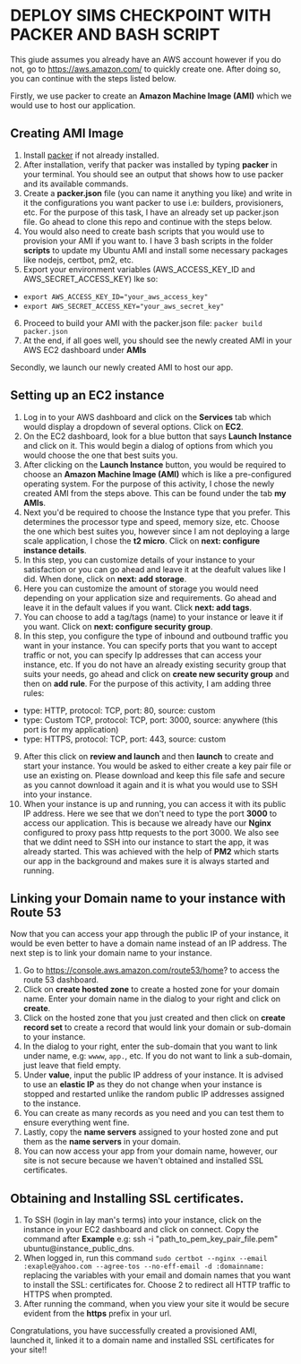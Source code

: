 # DEPLOY SIMS CHECKPOINT WITH PACKER AND BASH SCRIPT

This giude assumes you already have an AWS account however if you do not, go to https://aws.amazon.com/ to quickly create one. After doing so, you can continue with the steps listed below.

Firstly, we use packer to create an **Amazon Machine Image (AMI)** which we would use to host our application.
## Creating AMI Image
1) Install [packer](https://packer.io/downloads.html) if not already installed.
2) After installation, verify that packer was installed by typing **packer** in your terminal. You should see an output that shows how to use packer and its available commands.
3) Create a **packer.json** file (you can name it anything you like) and write in it the configurations you want packer to use i.e: builders, provisioners, etc. For the purpose of this task, I have an already set up packer.json file. Go ahead to clone this repo and continue with the steps below.
4) You would also need to create bash scripts that you would use to provision your AMI if you want to. I have 3 bash scripts in the folder **scripts** to update my Ubuntu AMI and install some necessary packages like nodejs, certbot, pm2, etc.
5) Export your environment variables (AWS_ACCESS_KEY_ID and AWS_SECRET_ACCESS_KEY) lke so: 
- `export AWS_ACCESS_KEY_ID="your_aws_access_key"`
- `export AWS_SECRET_ACCESS_KEY="your_aws_secret_key"`
6) Proceed to build your AMI with the packer.json file: `packer build packer.json`
7) At the end, if all goes well, you should see the newly created AMI in your AWS EC2 dashboard under **AMIs**

Secondly, we launch our newly created AMI to host our app.
## Setting up an EC2 instance
1) Log in to your AWS dashboard and click on the **Services** tab which would display a dropdown of several options. Click on **EC2**.
2) On the EC2 dashboard, look for a blue button that says **Launch Instance** and click on it. This would begin a dialog of options from which you would choose the one that best suits you.
3) After clicking on the **Launch Instance** button, you would be required to choose an **Amazon Machine Image (AMI)** which is like a pre-configured operating system. For the purpose of this activity, I chose the newly created AMI from the steps above. This can be found under the tab **my AMIs**.
4) Next you'd be required to choose the Instance type that you prefer. This determines the processor type and speed, memory size, etc. Choose the one which best suites you, however since I am not deploying a large scale application, I chose the **t2 micro**. Click on **next: configure instance details**.
5) In this step, you can customize details of your instance to your satisfaction or you can go ahead and leave it at the deafult values like I did. When done, click on **next: add storage**.
6) Here you can customize the amount of storage you would need depending on your application size and requirements. Go ahead and leave it in the default values if you want. Click **next: add tags**.
7) You can choose to add a tag/tags (name) to your instance or leave it if you want. Click on **next: configure security group**.
8) In this step, you configure the type of inbound and outbound traffic you want in your instance. You can specify ports that you want to accept traffic or not, you can specify Ip addresses that can access your instance, etc. If you do not have an already existing security group that suits your needs, go ahead and click on **create new security group** and then on **add rule**. For the purpose of this activity, I am adding three rules:
- type: HTTP, protocol: TCP, port: 80, source: custom
- type: Custom TCP, protocol: TCP, port: 3000, source: anywhere (this port is for my application)
- type: HTTPS, protocol: TCP, port: 443, source: custom
9) After this click on **review and launch** and then **launch** to create and start your instance. You would be asked to either create a key pair file or use an existing on. Please download and keep this file safe and secure as you cannot download it again and it is what you would use to SSH into your instance.
10) When your instance is up and running, you can access it with its public IP address. Here we see that we don't need to type the port **3000** to access our application. This is because we already have our **Nginx** configured to proxy pass http requests to the port 3000. We also see that we ddint need to SSH into our instance to start the app, it was already started. This was achieved with the help of **PM2** which starts our app in the background and makes sure it is always started and running. 

## Linking your Domain name to your instance with Route 53
Now that you can access your app through the public IP of your instance, it would be even better to have a domain name instead of an IP address. The next step is to link your domain name to your instance.
1) Go to https://console.aws.amazon.com/route53/home? to access the route 53 dashboard.
2) Click on **create hosted zone** to create a hosted zone for your domain name. Enter your domain name in the dialog to your right and click on **create**.
3) Click on the hosted zone that you just created and then click on **create record set** to create a record that would link your domain or sub-domain to your instance.
4) In the dialog to your right, enter the sub-domain that you want to link under name, e.g: `wwww`, `app.`, etc. If you do not want to link a sub-domain, just leave that field empty.
5) Under **value**, input the public IP address of your instance. It is advised to use an **elastic IP** as they do not change when your instance is stopped and restarted unlike the random public IP addresses assigned to the instance.
6) You can create as many records as you need and you can test them to ensure everything went fine.
7) Lastly, copy the **name servers** assigned to your hosted zone and put them as the **name servers** in your domain.
8) You can now access your app from your domain name, however, our site is not secure because we haven't obtained and installed SSL certificates.

## Obtaining and Installing SSL certificates.
1) To SSH (login in lay man's terms) into your instance, click on the instance in your EC2 dashboard and click on connect. Copy the command after **Example** e.g: ssh -i "path_to_pem_key_pair_file.pem" ubuntu@instance_public_dns.
2) When logged in, run this command `sudo certbot --nginx --email :exaple@yahoo.com --agree-tos --no-eff-email -d :domainname:` replacing the variables with your email and domain names that you want to install the SSL: certificates for. Choose 2 to redirect all HTTP traffic to HTTPS when prompted. 
3) After running the command, when you view your site it would be secure evident from the **https** prefix in your url.

Congratulations, you have successfully created a provisioned AMI, launched it, linked it to a domain name and installed SSL certificates for your site!!




